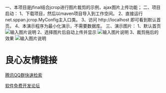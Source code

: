 一、本项目是jfinal结合jcrop进行图片裁剪的示例，ajax图片上传功能；
二、项目启动：
    1、下载项目，然后以maven项目导入到工作空间。
    2、直接运行net.sppan.jcrop.MyConfig主入口类。
    3、访问 http://localhost 即可看到默认首页。
    4、本演示程序为最小化演示，不需要数据库。
三、演示图片：
1、默认首页
![输入图片说明](http://git.oschina.net/uploads/images/2017/0221/174400_62744923_559378.png "在这里输入图片标题")
2、选择图片后自动上传并显示
![输入图片说明](http://git.oschina.net/uploads/images/2017/0221/174447_cc6bdba5_559378.png "在这里输入图片标题")
3、裁剪拖后的效果
![输入图片说明](http://git.oschina.net/uploads/images/2017/0221/174514_1840b677_559378.png "在这里输入图片标题")


 # 良心友情链接

[腾讯QQ群快速检索](http://u.720life.cn/s/8cf73f7c)

[软件免费开发论坛](http://u.720life.cn/s/bbb01dc0)